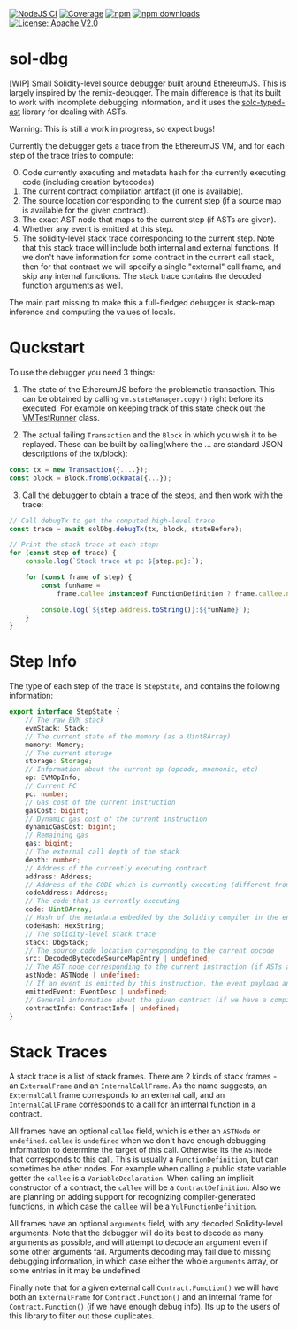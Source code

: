[![NodeJS CI](https://github.com/ConsenSys/sol-dbg/actions/workflows/node.js.yml/badge.svg)](https://github.com/ConsenSys/sol-dbg/actions/workflows/node.js.yml)
[![Coverage](https://codecov.io/gh/ConsenSys/sol-dbg/branch/main/graph/badge.svg)](https://codecov.io/gh/ConsenSys/sol-dbg)
[![npm](https://img.shields.io/npm/v/sol-dbg)](https://www.npmjs.com/package/sol-dbg)
[![npm downloads](https://img.shields.io/npm/dm/sol-dbg.svg)](https://www.npmjs.com/package/sol-dbg)
[![License: Apache V2.0](https://img.shields.io/badge/License-Apache%202.0-blue.svg)](./LICENSE)

# sol-dbg

[WIP] Small Solidity-level source debugger built around EthereumJS. This is largely inspired by the remix-debugger. The main difference is that its built to work with incomplete debugging information, and it uses the [solc-typed-ast](https://github.com/ConsenSys/solc-typed-ast) library for dealing with ASTs.

Warning: This is still a work in progress, so expect bugs!

Currently the debugger gets a trace from the EthereumJS VM, and for each step of the trace tries to compute:

0. Code currently executing and metadata hash for the currently executing code (including creation bytecodes)
1. The current contract compilation artifact (if one is available).
2. The source location corresponding to the current step (if a source map is available for the given contract).
3. The exact AST node that maps to the current step (if ASTs are given).
4. Whether any event is emitted at this step.
5. The solidity-level stack trace corresponding to the current step. Note that this stack trace will include both internal and external functions. If we don't have information for some contract in the current call stack, then for that contract we will specify a single "external" call frame, and skip any internal functions. The stack trace contains the decoded function arguments as well.

The main part missing to make this a full-fledged debugger is stack-map inference and computing the values of locals.

# Quckstart

To use the debugger you need 3 things:

1. The state of the EthereumJS before the problematic transaction. This can be obtained by calling `vm.stateManager.copy()` right before its executed. For example on keeping track of this state check out the [VMTestRunner](https://github.com/ConsenSys/sol-dbg/blob/main/test/utils/test_runner.ts#L81) class.

2. The actual failing `Transaction` and the `Block` in which you wish it to be replayed. These can be built by calling(where the ... are standard JSON descriptions of the tx/block):

```typescript
const tx = new Transaction({....});
const block = Block.fromBlockData({...});
```

3. Call the debugger to obtain a trace of the steps, and then work with the trace:

```typescript
// Call debugTx to get the computed high-level trace
const trace = await solDbg.debugTx(tx, block, stateBefore);

// Print the stack trace at each step:
for (const step of trace) {
    console.log(`Stack trace at pc ${step.pc}:`);

    for (const frame of step) {
        const funName =
            frame.callee instanceof FunctionDefinition ? frame.callee.name : "<unknown-function>";

        console.log(`${step.address.toString()}:${funName}`);
    }
}
```

# Step Info

The type of each step of the trace is `StepState`, and contains the following information:

```typescript
export interface StepState {
    // The raw EVM stack
    evmStack: Stack;
    // The current state of the memory (as a Uint8Array)
    memory: Memory;
    // The current storage
    storage: Storage;
    // Information about the current op (opcode, mnemonic, etc)
    op: EVMOpInfo;
    // Current PC
    pc: number;
    // Gas cost of the current instruction
    gasCost: bigint;
    // Dynamic gas cost of the current instruction
    dynamicGasCost: bigint;
    // Remaining gas
    gas: bigint;
    // The external call depth of the stack
    depth: number;
    // Address of the currently executing contract
    address: Address;
    // Address of the CODE which is currently executing (different from address in the case of DELEGATECALL)
    codeAddress: Address;
    // The code that is currently executing
    code: Uint8Array;
    // Hash of the metadata embedded by the Solidity compiler in the end of the bytecode
    codeHash: HexString;
    // The solidity-level stack trace
    stack: DbgStack;
    // The source code location corresponding to the current opcode
    src: DecodedBytecodeSourceMapEntry | undefined;
    // The AST node corresponding to the current instruction (if ASTs are present)
    astNode: ASTNode | undefined;
    // If an event is emitted by this instruction, the event payload and topics
    emittedEvent: EventDesc | undefined;
    // General information about the given contract (if we have a compiler artifact for it). May contain name, code , sourcemaps, ASTs, metadata /// hash, etc.
    contractInfo: ContractInfo | undefined;
}
```

# Stack Traces

A stack trace is a list of stack frames. There are 2 kinds of stack frames - an `ExternalFrame` and an `InternalCallFrame`. As the name suggests, an `ExternalCall` frame corresponds to an external call, and an `InternalCallFrame` corresponds to a call for an internal function in a contract.

All frames have an optional `callee` field, which is either an `ASTNode` or `undefined`. `callee` is `undefined` when we don't have enough debugging information to determine the target of this call. Otherwise its the `ASTNode` that corresponds to this call. This is usually a `FunctionDefinition`, but can sometimes be other nodes. For example when calling a public state variable getter the `callee` is a `VariableDeclaration`. When calling an implicit constructor of a contract, the `callee` will be a `ContractDefinition`. Also we are planning on adding support for recognizing compiler-generated functions, in which case the `callee` will be a `YulFunctionDefinition`.

All frames have an optional `arguments` field, with any decoded Solidity-level arguments. Note that the debugger will do its best to decode as many arguments as possible, and will attempt to decode an argument even if some other arguments fail. Arguments decoding may fail due to missing debugging information, in which case either the whole `arguments` array, or some entries in it may be undefined.

Finally note that for a given external call `Contract.Function()` we will have both an `ExternalFrame` for `Contract.Function()` and an internal frame for `Contract.Function()` (if we have enough debug info). Its up to the users of this library to filter out those duplicates.
